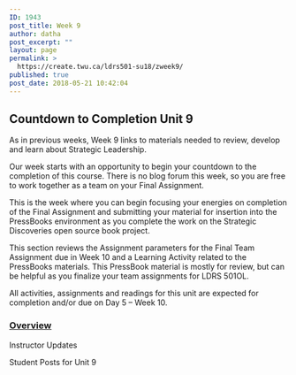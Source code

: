 ```yaml
---
ID: 1943
post_title: Week 9
author: datha
post_excerpt: ""
layout: page
permalink: >
  https://create.twu.ca/ldrs501-su18/zweek9/
published: true
post_date: 2018-05-21 10:42:04
---
```

<!--themify_builder_static-->
<h2>Countdown to Completion
Unit 9</h2>
As in previous weeks, Week 9 links to materials needed to review, develop and learn about Strategic Leadership.

Our week starts with an opportunity to begin your countdown to the completion of this course. There is no blog forum this week, so you are free to work together as a team on your Final Assignment.

This is the week where you can begin focusing your energies on completion of the Final Assignment and submitting your material for insertion into the PressBooks environment as you complete the work on the Strategic Discoveries open source book project.

This section reviews the Assignment parameters for the Final Team Assignment due in Week 10 and a Learning Activity related to the PressBooks materials. This PressBook material is mostly for review, but can be helpful as you finalize your team assignments for LDRS 501OL.

All activities, assignments and readings for this unit are expected for completion and/or due on Day 5 &#8211; Week 10.

<a href="https://create.twu.ca/ldrs501-su18/unit-8-2/"> 

 </a>
<h3><a href="https://create.twu.ca/ldrs501-su18/unit-8-2/">Overview</a></h3>
Instructor Updates 

 Student Posts for Unit 9<!--/themify_builder_static-->